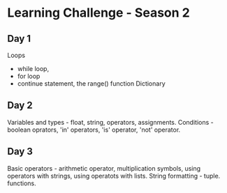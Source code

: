 # Learning Challenge - Season 2

## Day 1
Loops
- while loop,
- for loop
- continue statement, 
the range() function
Dictionary
## Day 2
Variables and types - float, string, operators, assignments.
Conditions - boolean oprators, 'in' operators, 'is' operator, 'not' operator.
## Day 3
Basic operators - arithmetic operator, multiplication symbols, using operators with strings, using operatots with lists.
String formatting - tuple.
functions.
